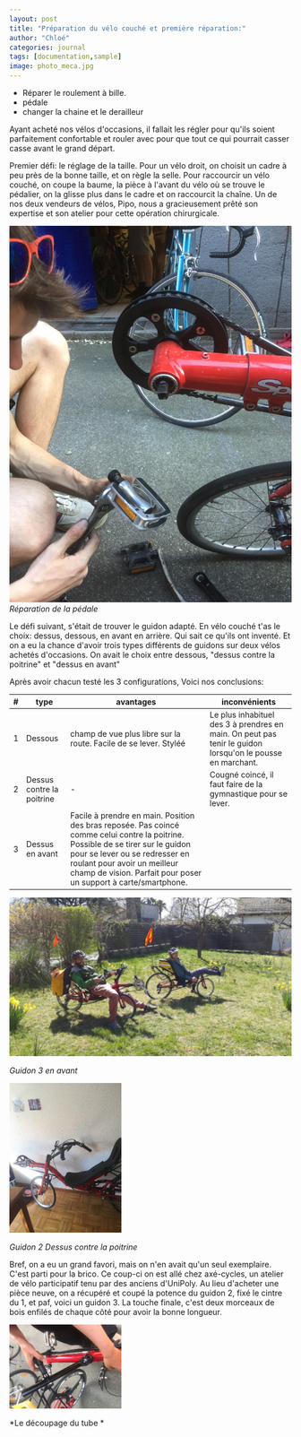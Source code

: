 ```yaml
---
layout: post
title: "Préparation du vélo couché et première réparation:"
author: "Chloé"
categories: journal
tags: [documentation,sample]
image: photo_meca.jpg
---
```


  - Réparer le roulement à bille.
  - pédale
  - changer la chaine et le derailleur

Ayant acheté nos vélos d'occasions, il fallait les régler pour qu'ils soient parfaitement confortable et rouler avec pour que tout ce qui pourrait casser casse avant le grand départ.

Premier défi: le réglage de la taille. Pour un vélo droit, on choisit un cadre à peu près de la bonne taille, et on règle la selle. Pour raccourcir un vélo couché, on coupe la baume, la pièce à l'avant du vélo où se trouve le pédalier, on la glisse plus dans le cadre et on raccourcit la chaîne. Un de nos deux vendeurs de vélos, Pipo, nous a gracieusement prêté son expertise et son atelier pour cette opération chirurgicale.

![](/assets/img/8C5EDEC2-3A1B-49E0-BABD-694A18F57201.jpeg)
*Réparation de la pédale*



Le défi suivant, s'était de trouver le guidon adapté. En vélo couché t'as le choix: dessus, dessous, en avant en arrière. Qui sait ce qu'ils ont inventé. Et on a eu la chance d'avoir trois types différents de guidons sur deux vélos achetés d'occasions. On avait le choix entre dessous, "dessus contre la poitrine" et "dessus en avant"


Après avoir chacun testé les 3 configurations, Voici nos conclusions:



| #  |type   | avantages  |inconvénients   |   
|---|---|---|---|
| 1  | Dessous   | champ de vue plus libre sur la route. Facile de se lever. Styléé  | Le plus inhabituel des 3 à prendres en main. On peut pas tenir le guidon lorsqu'on le pousse en marchant.   |   
| 2  | Dessus contre la poitrine   |  - | Cougné coincé, il faut faire de la gymnastique pour se lever.  |   
| 3  | Dessus en avant   | Facile à prendre en main. Position des bras reposée. Pas coincé comme celui contre la poitrine. Possible de se tirer sur le guidon pour se lever ou se redresser en roulant pour avoir un meilleur champ de vision. Parfait pour poser un support à carte/smartphone.  |   |   


![](/assets/img/05614563-B552-464B-83CB-895E782AB3AF.jpeg)

*Guidon 3 en avant*


<img src="/assets/img/8C354646-8646-4FC7-88A4-E5D92FB8CE27.jpeg" width="200px">

*Guidon 2 Dessus contre la poitrine*




Bref, on a eu un grand favori, mais on n'en avait qu'un seul exemplaire. C'est parti pour la brico. Ce coup-ci on est allé chez axé-cycles, un atelier de vélo participatif tenu par des anciens d'UniPoly. Au lieu d'acheter une pièce neuve, on a récupéré et coupé la potence du guidon 2, fixé le cintre du 1, et paf, voici un guidon 3. La touche finale, c'est deux morceaux de bois enfilés de chaque côté pour avoir la bonne longueur.


<img src="/assets/img/cyclo_repair.jpg" width="200px">

*Le découpage du tube  *




